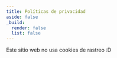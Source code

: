 ```yaml
---
title: Políticas de privacidad
aside: false
_build:
  render: false
  list: false
---
```


Este sitio web no usa cookies de rastreo :D

